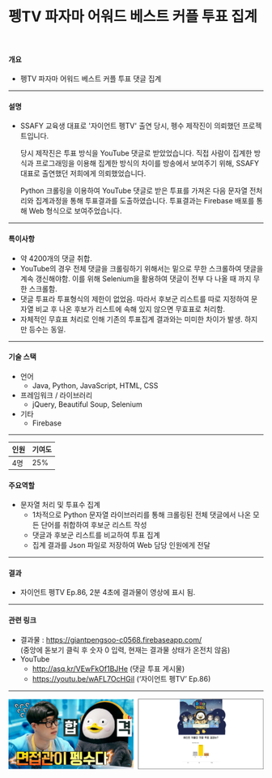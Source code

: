 # 펭TV 파자마 어워드 베스트 커플 투표 집계

<br/>

#### 개요

- 펭TV 파자마 어워드 베스트 커플 투표 댓글 집계

---

#### 설명

- SSAFY 교육생 대표로 '자이언트 펭TV' 출연 당시, 펭수 제작진이 의뢰했던 프로젝트입니다.

  

  당시 제작진은 투표 방식을 YouTube 댓글로 받았었습니다. 직접 사람이 집계한 방식과 프로그래밍을 이용해 집계한 방식의 차이를 방송에서 보여주기 위해, SSAFY 대표로 출연했던 저희에게 의뢰했었습니다.

  

  Python 크롤링을 이용하여 YouTube 댓글로 받은 투표를 가져온 다음 문자열 전처리와 집계과정을 통해 투표결과를 도출하였습니다. 투표결과는 Firebase 배포를 통해 Web 형식으로 보여주었습니다.

---

#### 특이사항

- 약 4200개의 댓글 취합.
- YouTube의 경우 전체 댓글을 크롤링하기 위해서는 밑으로 무한 스크롤하여 댓글을 계속 갱신해야함. 이를 위해 Selenium을 활용하여 댓글이 전부 다 나올 때 까지 무한 스크롤함.
- 댓글 투표라 투표형식의 제한이 없었음. 따라서 후보군 리스트를 따로 지정하여 문자열 비교 후 나온 후보가 리스트에 속해 있지 않으면 무효표로 처리함.
- 자체적인 무효표 처리로 인해 기존의 투표집계 결과와는 미미한 차이가 발생. 하지만 등수는 동일.

---

#### 기술 스택

- 언어
  - Java, Python, JavaScript, HTML, CSS
- 프레임워크 / 라이브러리
  - jQuery, Beautiful Soup, Selenium
- 기타
  - Firebase

---

| 인원 | 기여도 |
| ---- | ------ |
| 4명  | 25%    |

#### 주요역할

- 문자열 처리 및 투표수 집계
  - 1차적으로 Python 문자열 라이브러리를 통해 크롤링된 전체 댓글에서 나온 모든 단어를 취합하여 후보군 리스트 작성
  - 댓글과 후보군 리스트를 비교하여 투표 집계
  - 집계 결과를 Json 파일로 저장하여 Web 담당 인원에게 전달

---

#### 결과

- 자이언트 펭TV Ep.86, 2분 4초에 결과물이 영상에 표시 됨.

---

#### 관련 링크

- 결과물 : https://giantpengsoo-c0568.firebaseapp.com/ <br/>
(중앙에 돋보기 클릭 후 숫자 0 입력, 현재는 결과물 상태가 온전치 않음)
- YouTube
  - http://asq.kr/VEwFkOf1BJHe (댓글 투표 게시물)
  - https://youtu.be/wAFL7OcHGiI (‘자이언트 펭TV’ Ep.86)

---

![image-20201002165122800](readme_img/image-20201002165122800.png)